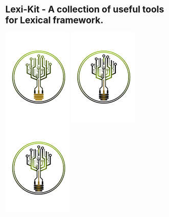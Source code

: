 # Lexi-Kit - A collection of useful tools for Lexical framework.

[//]: # (![Logo]&#40;./assets/logo-animated.svg&#41;)

<img src="./assets/logo-animated.svg" alt="Logo" width="200"/>
<img src="./assets/logo-animated-2.svg" alt="Logo" width="200"/>
<img src="./assets/logo-animated-3.svg" alt="Logo" width="200"/>
